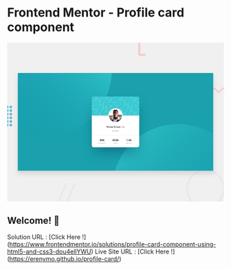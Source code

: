 # Frontend Mentor - Profile card component

![Design preview for the Profile card component coding challenge](./design/desktop-preview.jpg)

## Welcome! 👋

Solution URL : [Click Here !] (https://www.frontendmentor.io/solutions/profile-card-component-using-html5-and-css3-dou4ellYWU)
Live Site URL : [Click Here !] (https://erenymo.github.io/profile-card/)
